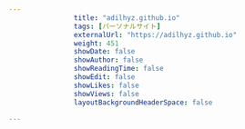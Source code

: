---
                title: "adilhyz.github.io"
                tags: [パーソナルサイト]
                externalUrl: "https://adilhyz.github.io"
                weight: 451
                showDate: false
                showAuthor: false
                showReadingTime: false
                showEdit: false
                showLikes: false
                showViews: false
                layoutBackgroundHeaderSpace: false
                ---

